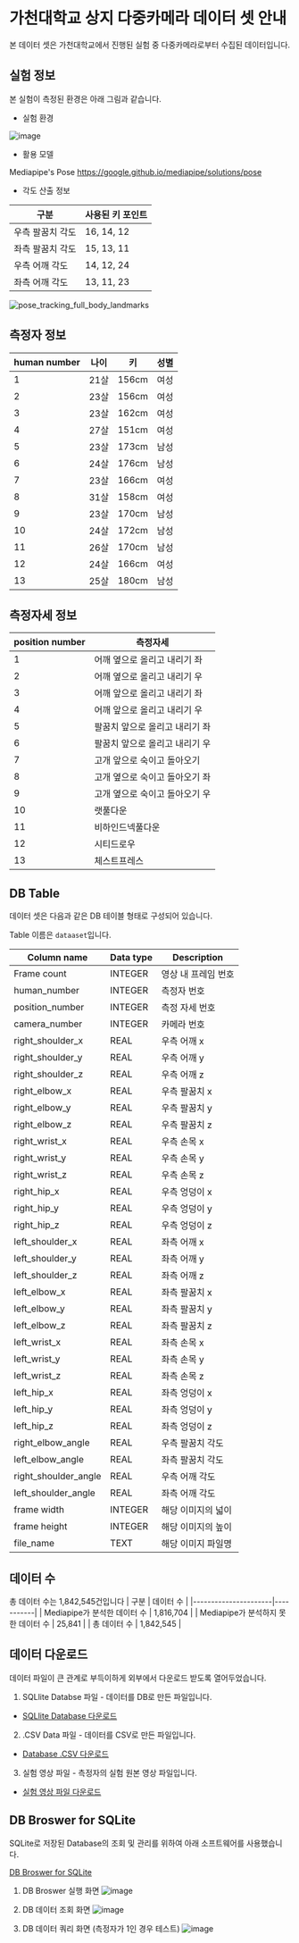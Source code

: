 # 가천대학교 상지 다중카메라 데이터 셋 안내

본 데이터 셋은 가천대학교에서 진행된 실험 중 다중카메라로부터 수집된 데이터입니다.

## 실험 정보

본 실험이 측정된 환경은 아래 그림과 같습니다.

- 실험 환경

![image](https://user-images.githubusercontent.com/43843665/222639437-872a62df-8045-4d50-a206-60bbe6dc2348.png)

- 활용 모델

Mediapipe's Pose https://google.github.io/mediapipe/solutions/pose

- 각도 산출 정보

|구분|사용된 키 포인트|
|---|---|
|우측 팔꿈치 각도|16, 14, 12|
|좌측 팔꿈치 각도|15, 13, 11|
|우측 어깨 각도|14, 12, 24|
|좌측 어깨 각도|13, 11, 23|

![pose_tracking_full_body_landmarks](https://user-images.githubusercontent.com/43843665/222633346-e6948f7e-272c-40cb-a83c-01e701d1658a.png)


## 측정자 정보
|human number|나이|키|성별|
|---|---|---|---|
|1|21살|156cm|여성|
|2|23살|156cm|여성|
|3|23살|162cm|여성|
|4|27살|151cm|여성|
|5|23살|173cm|남성|
|6|24살|176cm|남성|
|7|23살|166cm|여성|
|8|31살|158cm|여성|
|9|23살|170cm|남성|
|10|24살|172cm|남성|
|11|26살|170cm|남성|
|12|24살|166cm|여성|
|13|25살|180cm|남성|

## 측정자세 정보

|position number|측정자세|
|---|---|
|1|어깨 옆으로 올리고 내리기 좌|
|2|어깨 옆으로 올리고 내리기 우|
|3|어깨 앞으로 올리고 내리기 좌|
|4|어깨 앞으로 올리고 내리기 우|
|5|팔꿈치 앞으로 올리고 내리기 좌|
|6|팔꿈치 앞으로 올리고 내리기 우|
|7|고개 앞으로 숙이고 돌아오기|
|8|고개 옆으로 숙이고 돌아오기 좌|
|9|고개 옆으로 숙이고 돌아오기 우|
|10|랫풀다운|
|11|비하인드넥풀다운|
|12|시티드로우 |
|13|체스트프레스|


## DB Table

데이터 셋은 다음과 같은 DB 테이블 형태로 구성되어 있습니다.

Table 이름은 `dataaset`입니다.

| Column name          | Data type | Description |
|----------------------|-----------|-------------|
| Frame count          | INTEGER   |영상 내 프레임 번호|
| human_number          | INTEGER   |측정자 번호|
| position_number          | INTEGER   |측정 자세 번호|
| camera_number          | INTEGER   |카메라 번호|
| right_shoulder_x            | REAL      |우측 어깨 x |
| right_shoulder_y           | REAL      |우측 어깨 y | 
| right_shoulder_z           | REAL      |우측 어깨 z |  
| right_elbow_x         | REAL      |우측 팔꿈치 x |
| right_elbow_y          | REAL      |우측 팔꿈치 y |
| right_elbow_z          | REAL      |우측 팔꿈치 z |
| right_wrist_x            | REAL      |우측 손목 x | 
| right_wrist_y           | REAL      |우측 손목 y | 
| right_wrist_z            | REAL      |우측 손목 z | 
| right_hip_x         | REAL      |우측 엉덩이 x |     
| right_hip_y          | REAL      |우측 엉덩이 y |
| right_hip_z         | REAL      |우측 엉덩이 z | 
| left_shoulder_x            | REAL      |좌측 어깨 x |
| left_shoulder_y           | REAL      |좌측 어깨 y |   
| left_shoulder_z           | REAL      |좌측 어깨 z|
| left_elbow_x          | REAL      |좌측 팔꿈치 x|
| left_elbow_y          | REAL      |좌측 팔꿈치 y|
| left_elbow_z        | REAL      |좌측 팔꿈치 z|
| left_wrist_x            | REAL      |좌측 손목 x|
| left_wrist_y          | REAL      |좌측 손목 y|
| left_wrist_z            | REAL      |좌측 손목 z|
| left_hip_x         | REAL      |좌측 엉덩이 x| 
| left_hip_y         | REAL      |좌측 엉덩이 y|
| left_hip_z         | REAL      |좌측 엉덩이 z|
| right_elbow_angle         | REAL      |우측 팔꿈치 각도|
| left_elbow_angle         | REAL      |좌측 팔꿈치 각도|
| right_shoulder_angle          | REAL      |우측 어깨 각도|
| left_shoulder_angle         | REAL      |좌측 어깨 각도|
| frame width          | INTEGER   |해당 이미지의 넓이|
| frame height         | INTEGER   |해당 이미지의 높이|
| file_name            | TEXT      |해당 이미지 파일명|

## 데이터 수

총 데이터 수는 1,842,545건입니다
| 구분          | 데이터 수 | 
|----------------------|-----------|
| Mediapipe가 분석한 데이터 수 | 1,816,704   |
| Mediapipe가 분석하지 못한 데이터 수  | 25,841   |
| 총 데이터 수           | 1,842,545   |

## 데이터 다운로드

데이터 파일이 큰 관계로 부득이하게 외부에서 다운로드 받도록 열어두었습니다.

1. SQLlite Databse 파일 - 데이터를 DB로 만든 파일입니다.

- [SQLlite Database 다운로드](https://marketian.sharepoint.com/:u:/s/IT/EVuFY6hKiuRPjjcudPUgG4IBkBsrtfM9LWZhKKNdJNrodA?e=MSwby7)

2. .CSV Data 파일 - 데이터를 CSV로 만든 파일입니다.

- [Database .CSV 다운로드](https://marketian.sharepoint.com/:u:/s/IT/ERo5ocZdM9hJuUGEE7r1krMBYuvJnFD48EjVuyW6Mhjmjw?e=nfOeVP)

3. 실험 영상 파일 - 측정자의 실험 원본 영상 파일입니다.

- [실험 영상 파일 다운로드](https://marketian.sharepoint.com/:u:/s/IT/ES1yGolmgN1PuqYBYXQxoEoB50DeXhsZI2LIyrwHp2mvyw?e=naK5yH)

## DB Broswer for SQLite

SQLite로 저장된 Database의 조회 및 관리를 위하여 아래 소프트웨어를 사용했습니다.

[DB Broswer for SQLite](https://sqlitebrowser.org/)

1. DB Broswer 실행 화면
![image](https://user-images.githubusercontent.com/43843665/222322395-9d4aff8e-763b-4f3e-bb7b-2952d44deeba.png)

2. DB 데이터 조회 화면
![image](https://user-images.githubusercontent.com/43843665/222322557-7adef8bf-dff7-4ca0-ade1-f8cd6211f83f.png)

3. DB 데이터 쿼리 화면 (측정자가 1인 경우 테스트)
![image](https://user-images.githubusercontent.com/43843665/222322571-0dcea1fc-09c4-4a4a-b6c5-0606b6f743aa.png)




